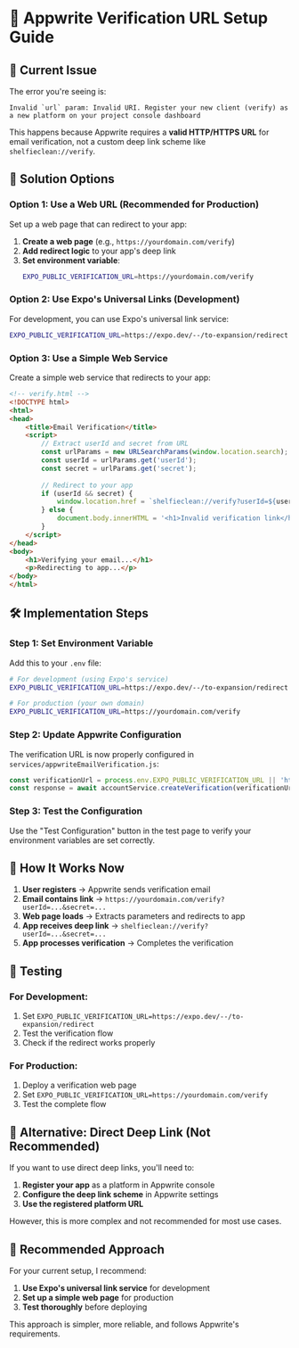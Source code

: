 # 🔗 Appwrite Verification URL Setup Guide

## 🚨 **Current Issue**

The error you're seeing is:
```
Invalid `url` param: Invalid URI. Register your new client (verify) as a new platform on your project console dashboard
```

This happens because Appwrite requires a **valid HTTP/HTTPS URL** for email verification, not a custom deep link scheme like `shelfieclean://verify`.

## 🔧 **Solution Options**

### **Option 1: Use a Web URL (Recommended for Production)**

Set up a web page that can redirect to your app:

1. **Create a web page** (e.g., `https://yourdomain.com/verify`)
2. **Add redirect logic** to your app's deep link
3. **Set environment variable**:
   ```bash
   EXPO_PUBLIC_VERIFICATION_URL=https://yourdomain.com/verify
   ```

### **Option 2: Use Expo's Universal Links (Development)**

For development, you can use Expo's universal link service:

```bash
EXPO_PUBLIC_VERIFICATION_URL=https://expo.dev/--/to-expansion/redirect
```

### **Option 3: Use a Simple Web Service**

Create a simple web service that redirects to your app:

```html
<!-- verify.html -->
<!DOCTYPE html>
<html>
<head>
    <title>Email Verification</title>
    <script>
        // Extract userId and secret from URL
        const urlParams = new URLSearchParams(window.location.search);
        const userId = urlParams.get('userId');
        const secret = urlParams.get('secret');
        
        // Redirect to your app
        if (userId && secret) {
            window.location.href = `shelfieclean://verify?userId=${userId}&secret=${secret}`;
        } else {
            document.body.innerHTML = '<h1>Invalid verification link</h1>';
        }
    </script>
</head>
<body>
    <h1>Verifying your email...</h1>
    <p>Redirecting to app...</p>
</body>
</html>
```

## 🛠 **Implementation Steps**

### **Step 1: Set Environment Variable**

Add this to your `.env` file:

```bash
# For development (using Expo's service)
EXPO_PUBLIC_VERIFICATION_URL=https://expo.dev/--/to-expansion/redirect

# For production (your own domain)
EXPO_PUBLIC_VERIFICATION_URL=https://yourdomain.com/verify
```

### **Step 2: Update Appwrite Configuration**

The verification URL is now properly configured in `services/appwriteEmailVerification.js`:

```javascript
const verificationUrl = process.env.EXPO_PUBLIC_VERIFICATION_URL || 'https://your-app-domain.com/verify';
const response = await accountService.createVerification(verificationUrl);
```

### **Step 3: Test the Configuration**

Use the "Test Configuration" button in the test page to verify your environment variables are set correctly.

## 🔄 **How It Works Now**

1. **User registers** → Appwrite sends verification email
2. **Email contains link** → `https://yourdomain.com/verify?userId=...&secret=...`
3. **Web page loads** → Extracts parameters and redirects to app
4. **App receives deep link** → `shelfieclean://verify?userId=...&secret=...`
5. **App processes verification** → Completes the verification

## 🧪 **Testing**

### **For Development:**
1. Set `EXPO_PUBLIC_VERIFICATION_URL=https://expo.dev/--/to-expansion/redirect`
2. Test the verification flow
3. Check if the redirect works properly

### **For Production:**
1. Deploy a verification web page
2. Set `EXPO_PUBLIC_VERIFICATION_URL=https://yourdomain.com/verify`
3. Test the complete flow

## 📱 **Alternative: Direct Deep Link (Not Recommended)**

If you want to use direct deep links, you'll need to:

1. **Register your app** as a platform in Appwrite console
2. **Configure the deep link scheme** in Appwrite settings
3. **Use the registered platform URL**

However, this is more complex and not recommended for most use cases.

## 🎯 **Recommended Approach**

For your current setup, I recommend:

1. **Use Expo's universal link service** for development
2. **Set up a simple web page** for production
3. **Test thoroughly** before deploying

This approach is simpler, more reliable, and follows Appwrite's requirements.
